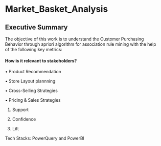 # Market_Basket_Analysis

## Executive Summary
The objective of this work is to understand the Customer Purchasing Behavior through apriori algorithm for association rule mining with the help of the following key metrics:

#### How is it relevant to stakeholders?

•	Product Recommendation

•	Store Layout plannning

• Cross-Selling Strategies

•	Pricing & Sales Strategies


1. Support

2. Confidence

3. Lift

Tech Stacks: PowerQuery and PowerBI
